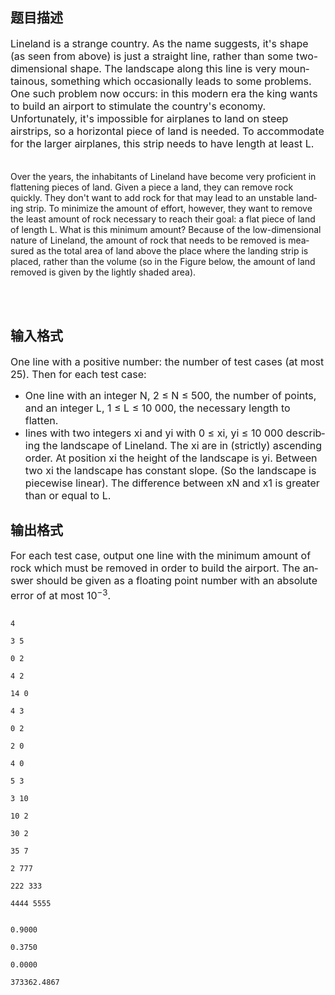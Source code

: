 ## 题目描述

<div class="ptx" lang="en-US">
 <span style="font-size: medium">Lineland is a strange country. As the name suggests, it's shape (as seen from above) is just a straight line, rather than some two-dimensional shape. The landscape along this line is very mountainous, something which occasionally leads to some problems. One such problem now occurs: in this modern era the king wants to build an airport to stimulate the country's economy. Unfortunately, it's impossible for airplanes to land on steep airstrips, so a horizontal piece of land is needed. To accommodate for the larger airplanes, this strip needs to have length at least L. <br><br>
   Over the years, the inhabitants of Lineland have become very proficient in flattening pieces of land. Given a piece a land, they can remove rock quickly. They don't want to add rock for that may lead to an unstable landing strip. To minimize the amount of effort, however, they want to remove the least amount of rock necessary to reach their goal: a flat piece of land of length L. What is this minimum amount? Because of the low-dimensional nature of Lineland, the amount of rock that needs to be removed is measured as the total area of land above the place where the landing strip is placed, rather than the volume (so in the Figure below, the amount of land removed is given by the lightly shaded area). <br></span>
 <div align="center">
  <span style="font-size: medium"><img src="https://s2.loli.net/2023/08/15/NVocf7patYbm6sH.png" alt=""></span>
 </div><span style="font-size: medium"><br></span>
</div>
<p></p>

## 输入格式

<div class="ptx" lang="en-US">
 <span style="font-size: medium">One line with a positive number: the number of test cases (at most 25). Then for each test case: </span>
 <ul>
  <li><span style="font-size: medium">One line with an integer N, 2 ≤ N ≤ 500, the number of points, and an integer L, 1 ≤ L ≤ 10 000, the necessary length to flatten. </span></li>
  <li><span style="font-size: medium">lines with two integers xi and yi with 0 ≤ xi, yi ≤ 10 000 describing the landscape of Lineland. The xi are in (strictly) ascending order. At position xi the height of the landscape is yi. Between two xi the landscape has constant slope. (So the landscape is piecewise linear). The difference between xN and x1 is greater than or equal to L.</span></li>
 </ul>
</div>

## 输出格式

<div class="ptx" lang="en-US">
 <span style="font-size: medium">For each test case, output one line with the minimum amount of rock which must be removed in order to build the airport. The answer should be given as a floating point number with an absolute error of at most 10<sup>−3</sup>.</span>
</div>

```input1
4
3 5
0 2
4 2
14 0
4 3
0 2
2 0
4 0
5 3
3 10
10 2
30 2
35 7
2 777
222 333
4444 5555
```
```output1
0.9000
0.3750
0.0000
373362.4867
```
